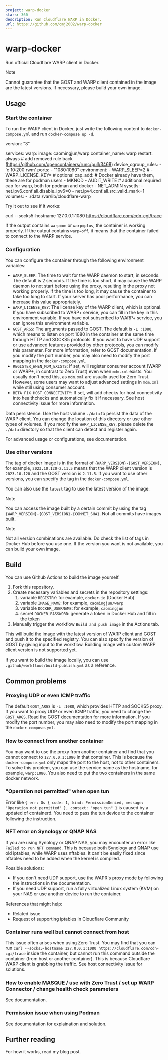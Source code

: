 ```yaml
---
project: warp-docker
stars: 360
description: Run Cloudflare WARP in Docker.
url: https://github.com/cmj2002/warp-docker
---
```


warp-docker
===========

Run official Cloudflare WARP client in Docker.

Note

Cannot guarantee that the GOST and WARP client contained in the image are the latest versions. If necessary, please build your own image.

Usage
-----

### Start the container

To run the WARP client in Docker, just write the following content to `docker-compose.yml` and run `docker-compose up -d`.

version: "3"

services:
  warp:
    image: caomingjun/warp
    container\_name: warp
    restart: always
    # add removed rule back (https://github.com/opencontainers/runc/pull/3468)
    device\_cgroup\_rules:
      - 'c 10:200 rwm'
    ports:
      - "1080:1080"
    environment:
      - WARP\_SLEEP=2
      # - WARP\_LICENSE\_KEY= # optional
    cap\_add:
      # Docker already have them, these are for podman users
      - MKNOD
      - AUDIT\_WRITE
      # additional required cap for warp, both for podman and docker
      - NET\_ADMIN
    sysctls:
      - net.ipv6.conf.all.disable\_ipv6=0
      - net.ipv4.conf.all.src\_valid\_mark=1
    volumes:
      - ./data:/var/lib/cloudflare-warp

Try it out to see if it works:

curl --socks5-hostname 127.0.0.1:1080 https://cloudflare.com/cdn-cgi/trace

If the output contains `warp=on` or `warp=plus`, the container is working properly. If the output contains `warp=off`, it means that the container failed to connect to the WARP service.

### Configuration

You can configure the container through the following environment variables:

-   `WARP_SLEEP`: The time to wait for the WARP daemon to start, in seconds. The default is 2 seconds. If the time is too short, it may cause the WARP daemon to not start before using the proxy, resulting in the proxy not working properly. If the time is too long, it may cause the container to take too long to start. If your server has poor performance, you can increase this value appropriately.
-   `WARP_LICENSE_KEY`: The license key of the WARP client, which is optional. If you have subscribed to WARP+ service, you can fill in the key in this environment variable. If you have not subscribed to WARP+ service, you can ignore this environment variable.
-   `GOST_ARGS`: The arguments passed to GOST. The default is `-L :1080`, which means to listen on port 1080 in the container at the same time through HTTP and SOCKS5 protocols. If you want to have UDP support or use advanced features provided by other protocols, you can modify this parameter. For more information, refer to GOST documentation. If you modify the port number, you may also need to modify the port mapping in the `docker-compose.yml`.
-   `REGISTER_WHEN_MDM_EXISTS`: If set, will register consumer account (WARP or WARP+, in contrast to Zero Trust) even when `mdm.xml` exists. You usually don't need this, as `mdm.xml` are usually used for Zero Trust. However, some users may want to adjust advanced settings in `mdm.xml` while still using consumer account.
-   `BETA_FIX_HOST_CONNECTIVITY`: If set, will add checks for host connectivity into healthchecks and automatically fix it if necessary. See host connectivity issue for more information.

Data persistence: Use the host volume `./data` to persist the data of the WARP client. You can change the location of this directory or use other types of volumes. If you modify the `WARP_LICENSE_KEY`, please delete the `./data` directory so that the client can detect and register again.

For advanced usage or configurations, see documentation.

### Use other versions

The tag of docker image is in the format of `{WARP_VERSION}-{GOST_VERSION}`, for example, `2023.10.120-2.11.5` means that the WARP client version is `2023.10.120` and the GOST version is `2.11.5`. If you want to use other versions, you can specify the tag in the `docker-compose.yml`.

You can also use the `latest` tag to use the latest version of the image.

Note

You can access the image built by a certain commit by using the tag `{WARP_VERSION}-{GOST_VERSION}-{COMMIT_SHA}`. Not all commits have images built.

Note

Not all version combinations are available. Do check the list of tags in Docker Hub before you use one. If the version you want is not available, you can build your own image.

Build
-----

You can use Github Actions to build the image yourself.

1.  Fork this repository.
2.  Create necessary variables and secrets in the repository settings:
    1.  variable `REGISTRY`: for example, `docker.io` (Docker Hub)
    2.  variable `IMAGE_NAME`: for example, `caomingjun/warp`
    3.  variable `DOCKER_USERNAME`: for example, `caomingjun`
    4.  secret `DOCKER_PASSWORD`: generate a token in Docker Hub and fill in the token
3.  Manually trigger the workflow `Build and push image` in the Actions tab.

This will build the image with the latest version of WARP client and GOST and push it to the specified registry. You can also specify the version of GOST by giving input to the workflow. Building image with custom WARP client version is not supported yet.

If you want to build the image locally, you can use `.github/workflows/build-publish.yml` as a reference.

Common problems
---------------

### Proxying UDP or even ICMP traffic

The default `GOST_ARGS` is `-L :1080`, which provides HTTP and SOCKS5 proxy. If you want to proxy UDP or even ICMP traffic, you need to change the `GOST_ARGS`. Read the GOST documentation for more information. If you modify the port number, you may also need to modify the port mapping in the `docker-compose.yml`.

### How to connect from another container

You may want to use the proxy from another container and find that you cannot connect to `127.0.0.1:1080` in that container. This is because the `docker-compose.yml` only maps the port to the host, not to other containers. To solve this problem, you can use the service name as the hostname, for example, `warp:1080`. You also need to put the two containers in the same docker network.

### "Operation not permitted" when open tun

Error like `{ err: Os { code: 1, kind: PermissionDenied, message: "Operation not permitted" }, context: "open tun" }` is caused by a updated of containerd. You need to pass the tun device to the container following the instruction.

### NFT error on Synology or QNAP NAS

If you are using Synology or QNAP NAS, you may encounter an error like `Failed to run NFT command`. This is because both Synology and QNAP use old iptables, while WARP uses nftables. It can't be easily fixed since nftables need to be added when the kernel is compiled.

Possible solutions:

-   If you don't need UDP support, use the WAPR's proxy mode by following the instructions in the documentation.
-   If you need UDP support, run a fully virtualized Linux system (KVM) on your NAS or use another device to run the container.

References that might help:

-   Related issue
-   Request of supporting iptables in Cloudflare Community

### Container runs well but cannot connect from host

This issue often arises when using Zero Trust. You may find that you can run `curl --socks5-hostname 127.0.0.1:1080 https://cloudflare.com/cdn-cgi/trace` inside the container, but cannot run this command outside the container (from host or another container). This is because Cloudflare WARP client is grabbing the traffic. See host connectivity issue for solutions.

### How to enable MASQUE / use with Zero Trust / set up WARP Connector / change health check parameters

See documentation.

### Permission issue when using Podman

See documentation for explaination and solution.

Further reading
---------------

For how it works, read my blog post.
